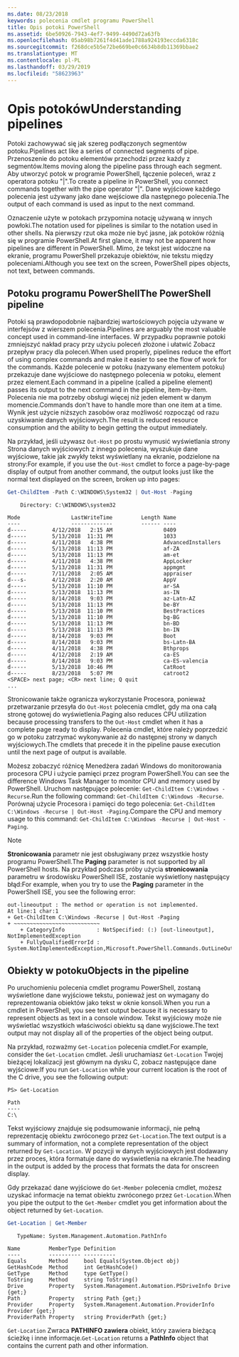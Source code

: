 ```yaml
---
ms.date: 08/23/2018
keywords: polecenia cmdlet programu PowerShell
title: Opis potoki PowerShell
ms.assetid: 6be50926-7943-4ef7-9499-4490d72a63fb
ms.openlocfilehash: 05ab98b7261f4d41ade1788a924193eccda6318c
ms.sourcegitcommit: f268dce5b5e72be669be0c6634b8db11369bbae2
ms.translationtype: MT
ms.contentlocale: pl-PL
ms.lasthandoff: 03/29/2019
ms.locfileid: "58623963"
---
```

# <a name="understanding-pipelines"></a><span data-ttu-id="cf64a-103">Opis potoków</span><span class="sxs-lookup"><span data-stu-id="cf64a-103">Understanding pipelines</span></span>

<span data-ttu-id="cf64a-104">Potoki zachowywać się jak szereg podłączonych segmentów potoku.</span><span class="sxs-lookup"><span data-stu-id="cf64a-104">Pipelines act like a series of connected segments of pipe.</span></span> <span data-ttu-id="cf64a-105">Przenoszenie do potoku elementów przechodzi przez każdy z segmentów.</span><span class="sxs-lookup"><span data-stu-id="cf64a-105">Items moving along the pipeline pass through each segment.</span></span> <span data-ttu-id="cf64a-106">Aby utworzyć potok w programie PowerShell, łączenie poleceń, wraz z operatora potoku "|".</span><span class="sxs-lookup"><span data-stu-id="cf64a-106">To create a pipeline in PowerShell, you connect commands together with the pipe operator "|".</span></span> <span data-ttu-id="cf64a-107">Dane wyjściowe każdego polecenia jest używany jako dane wejściowe dla następnego polecenia.</span><span class="sxs-lookup"><span data-stu-id="cf64a-107">The output of each command is used as input to the next command.</span></span>

<span data-ttu-id="cf64a-108">Oznaczenie użyte w potokach przypomina notację używaną w innych powłoki.</span><span class="sxs-lookup"><span data-stu-id="cf64a-108">The notation used for pipelines is similar to the notation used in other shells.</span></span> <span data-ttu-id="cf64a-109">Na pierwszy rzut oka może nie być jasne, jak potoków różnią się w programie PowerShell.</span><span class="sxs-lookup"><span data-stu-id="cf64a-109">At first glance, it may not be apparent how pipelines are different in PowerShell.</span></span> <span data-ttu-id="cf64a-110">Mimo, że tekst jest widoczne na ekranie, programu PowerShell przekazuje obiektów, nie tekstu między poleceniami.</span><span class="sxs-lookup"><span data-stu-id="cf64a-110">Although you see text on the screen, PowerShell pipes objects, not text, between commands.</span></span>

## <a name="the-powershell-pipeline"></a><span data-ttu-id="cf64a-111">Potoku programu PowerShell</span><span class="sxs-lookup"><span data-stu-id="cf64a-111">The PowerShell pipeline</span></span>

<span data-ttu-id="cf64a-112">Potoki są prawdopodobnie najbardziej wartościowych pojęcia używane w interfejsów z wierszem polecenia.</span><span class="sxs-lookup"><span data-stu-id="cf64a-112">Pipelines are arguably the most valuable concept used in command-line interfaces.</span></span> <span data-ttu-id="cf64a-113">W przypadku poprawnie potoki zmniejszyć nakład pracy przy użyciu poleceń złożone i ułatwić Zobacz przepływ pracy dla poleceń.</span><span class="sxs-lookup"><span data-stu-id="cf64a-113">When used properly, pipelines reduce the effort of using complex commands and make it easier to see the flow of work for the commands.</span></span> <span data-ttu-id="cf64a-114">Każde polecenie w potoku (nazywany elementem potoku) przekazuje dane wyjściowe do następnego polecenia w potoku, element przez element.</span><span class="sxs-lookup"><span data-stu-id="cf64a-114">Each command in a pipeline (called a pipeline element) passes its output to the next command in the pipeline, item-by-item.</span></span> <span data-ttu-id="cf64a-115">Polecenia nie ma potrzeby obsługi więcej niż jeden element w danym momencie.</span><span class="sxs-lookup"><span data-stu-id="cf64a-115">Commands don't have to handle more than one item at a time.</span></span> <span data-ttu-id="cf64a-116">Wynik jest użycie niższych zasobów oraz możliwość rozpocząć od razu uzyskiwanie danych wyjściowych.</span><span class="sxs-lookup"><span data-stu-id="cf64a-116">The result is reduced resource consumption and the ability to begin getting the output immediately.</span></span>

<span data-ttu-id="cf64a-117">Na przykład, jeśli używasz `Out-Host` po prostu wymusić wyświetlania strony Strona danych wyjściowych z innego polecenia, wyszukuje dane wyjściowe, takie jak zwykły tekst wyświetlany na ekranie, podzielone na strony:</span><span class="sxs-lookup"><span data-stu-id="cf64a-117">For example, if you use the `Out-Host` cmdlet to force a page-by-page display of output from another command, the output looks just like the normal text displayed on the screen, broken up into pages:</span></span>

```powershell
Get-ChildItem -Path C:\WINDOWS\System32 | Out-Host -Paging
```

```Output
    Directory: C:\WINDOWS\system32

Mode                LastWriteTime         Length Name
----                -------------         ------ ----
d-----        4/12/2018   2:15 AM                0409
d-----        5/13/2018  11:31 PM                1033
d-----        4/11/2018   4:38 PM                AdvancedInstallers
d-----        5/13/2018  11:13 PM                af-ZA
d-----        5/13/2018  11:13 PM                am-et
d-----        4/11/2018   4:38 PM                AppLocker
d-----        5/13/2018  11:31 PM                appmgmt
d-----        7/11/2018   2:05 AM                appraiser
d---s-        4/12/2018   2:20 AM                AppV
d-----        5/13/2018  11:10 PM                ar-SA
d-----        5/13/2018  11:13 PM                as-IN
d-----        8/14/2018   9:03 PM                az-Latn-AZ
d-----        5/13/2018  11:13 PM                be-BY
d-----        5/13/2018  11:10 PM                BestPractices
d-----        5/13/2018  11:10 PM                bg-BG
d-----        5/13/2018  11:13 PM                bn-BD
d-----        5/13/2018  11:13 PM                bn-IN
d-----        8/14/2018   9:03 PM                Boot
d-----        8/14/2018   9:03 PM                bs-Latn-BA
d-----        4/11/2018   4:38 PM                Bthprops
d-----        4/12/2018   2:19 AM                ca-ES
d-----        8/14/2018   9:03 PM                ca-ES-valencia
d-----        5/13/2018  10:46 PM                CatRoot
d-----        8/23/2018   5:07 PM                catroot2
<SPACE> next page; <CR> next line; Q quit
...
```

<span data-ttu-id="cf64a-118">Stronicowanie także ogranicza wykorzystanie Procesora, ponieważ przetwarzanie przesyła do `Out-Host` polecenia cmdlet, gdy ma ona całą stronę gotowej do wyświetlenia.</span><span class="sxs-lookup"><span data-stu-id="cf64a-118">Paging also reduces CPU utilization because processing transfers to the `Out-Host` cmdlet when it has a complete page ready to display.</span></span> <span data-ttu-id="cf64a-119">Polecenia cmdlet, które należy poprzedzić go w potoku zatrzymać wykonywanie aż do następnej strony w danych wyjściowych.</span><span class="sxs-lookup"><span data-stu-id="cf64a-119">The cmdlets that precede it in the pipeline pause execution until the next page of output is available.</span></span>

<span data-ttu-id="cf64a-120">Możesz zobaczyć różnicę Menedżera zadań Windows do monitorowania procesora CPU i użycie pamięci przez program PowerShell.</span><span class="sxs-lookup"><span data-stu-id="cf64a-120">You can see the difference Windows Task Manager to monitor CPU and memory used by PowerShell.</span></span> <span data-ttu-id="cf64a-121">Uruchom następujące polecenie: `Get-ChildItem C:\Windows -Recurse`.</span><span class="sxs-lookup"><span data-stu-id="cf64a-121">Run the following command: `Get-ChildItem C:\Windows -Recurse`.</span></span> <span data-ttu-id="cf64a-122">Porównaj użycie Procesora i pamięci do tego polecenia: `Get-ChildItem C:\Windows -Recurse | Out-Host -Paging`.</span><span class="sxs-lookup"><span data-stu-id="cf64a-122">Compare the CPU and memory usage to this command: `Get-ChildItem C:\Windows -Recurse | Out-Host -Paging`.</span></span>

> [!NOTE]
> <span data-ttu-id="cf64a-123">**Stronicowania** parametr nie jest obsługiwany przez wszystkie hosty programu PowerShell.</span><span class="sxs-lookup"><span data-stu-id="cf64a-123">The **Paging** parameter is not supported by all PowerShell hosts.</span></span> <span data-ttu-id="cf64a-124">Na przykład podczas próby użycia **stronicowania** parametru w środowisku PowerShell ISE, zostanie wyświetlony następujący błąd:</span><span class="sxs-lookup"><span data-stu-id="cf64a-124">For example, when you try to use the **Paging** parameter in the PowerShell ISE, you see the following error:</span></span>
>
> ```Output
> out-lineoutput : The method or operation is not implemented.
> At line:1 char:1
> + Get-ChildItem C:\Windows -Recurse | Out-Host -Paging
> + ~~~~~~~~~~~~~~~~~~~~~~~~~~~
>     + CategoryInfo          : NotSpecified: (:) [out-lineoutput], NotImplementedException
>     + FullyQualifiedErrorId : System.NotImplementedException,Microsoft.PowerShell.Commands.OutLineOutputCommand
> ```

## <a name="objects-in-the-pipeline"></a><span data-ttu-id="cf64a-125">Obiekty w potoku</span><span class="sxs-lookup"><span data-stu-id="cf64a-125">Objects in the pipeline</span></span>

<span data-ttu-id="cf64a-126">Po uruchomieniu polecenia cmdlet programu PowerShell, zostaną wyświetlone dane wyjściowe tekstu, ponieważ jest on wymagany do reprezentowania obiektów jako tekst w oknie konsoli.</span><span class="sxs-lookup"><span data-stu-id="cf64a-126">When you run a cmdlet in PowerShell, you see text output because it is necessary to represent objects as text in a console window.</span></span> <span data-ttu-id="cf64a-127">Tekst wyjściowy może nie wyświetlać wszystkich właściwości obiektu są dane wyjściowe.</span><span class="sxs-lookup"><span data-stu-id="cf64a-127">The text output may not display all of the properties of the object being output.</span></span>

<span data-ttu-id="cf64a-128">Na przykład, rozważmy `Get-Location` polecenia cmdlet.</span><span class="sxs-lookup"><span data-stu-id="cf64a-128">For example, consider the `Get-Location` cmdlet.</span></span> <span data-ttu-id="cf64a-129">Jeśli uruchamiasz `Get-Location` Twojej bieżącej lokalizacji jest głównym na dysku C, zobacz następujące dane wyjściowe:</span><span class="sxs-lookup"><span data-stu-id="cf64a-129">If you run `Get-Location` while your current location is the root of the C drive, you see the following output:</span></span>

```
PS> Get-Location

Path
----
C:\
```

<span data-ttu-id="cf64a-130">Tekst wyjściowy znajduje się podsumowanie informacji, nie pełną reprezentację obiektu zwróconego przez `Get-Location`.</span><span class="sxs-lookup"><span data-stu-id="cf64a-130">The text output is a summary of information, not a complete representation of the object returned by `Get-Location`.</span></span> <span data-ttu-id="cf64a-131">W pozycji w danych wyjściowych jest dodawany przez proces, która formatuje dane do wyświetlenia na ekranie.</span><span class="sxs-lookup"><span data-stu-id="cf64a-131">The heading in the output is added by the process that formats the data for onscreen display.</span></span>

<span data-ttu-id="cf64a-132">Gdy przekazać dane wyjściowe do `Get-Member` polecenia cmdlet, możesz uzyskać informacje na temat obiektu zwróconego przez `Get-Location`.</span><span class="sxs-lookup"><span data-stu-id="cf64a-132">When you pipe the output to the `Get-Member` cmdlet you get information about the object returned by `Get-Location`.</span></span>

```powershell
Get-Location | Get-Member
```

```Output
   TypeName: System.Management.Automation.PathInfo

Name         MemberType Definition
----         ---------- ----------
Equals       Method     bool Equals(System.Object obj)
GetHashCode  Method     int GetHashCode()
GetType      Method     type GetType()
ToString     Method     string ToString()
Drive        Property   System.Management.Automation.PSDriveInfo Drive {get;}
Path         Property   string Path {get;}
Provider     Property   System.Management.Automation.ProviderInfo Provider {get;}
ProviderPath Property   string ProviderPath {get;}
```

<span data-ttu-id="cf64a-133">`Get-Location` Zwraca **PATHINFO zawiera** obiekt, który zawiera bieżącą ścieżkę i inne informacje.</span><span class="sxs-lookup"><span data-stu-id="cf64a-133">`Get-Location` returns a **PathInfo** object that contains the current path and other information.</span></span>
